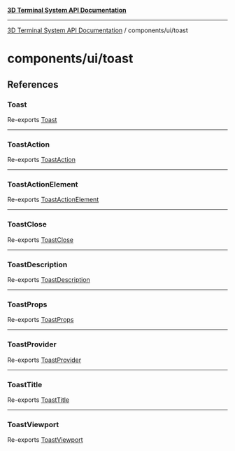 [**3D Terminal System API Documentation**](../../../README.md)

***

[3D Terminal System API Documentation](../../../README.md) / components/ui/toast

# components/ui/toast

## References

### Toast

Re-exports [Toast](variables/Toast.md)

***

### ToastAction

Re-exports [ToastAction](variables/ToastAction.md)

***

### ToastActionElement

Re-exports [ToastActionElement](type-aliases/ToastActionElement.md)

***

### ToastClose

Re-exports [ToastClose](variables/ToastClose.md)

***

### ToastDescription

Re-exports [ToastDescription](variables/ToastDescription.md)

***

### ToastProps

Re-exports [ToastProps](type-aliases/ToastProps.md)

***

### ToastProvider

Re-exports [ToastProvider](variables/ToastProvider.md)

***

### ToastTitle

Re-exports [ToastTitle](variables/ToastTitle.md)

***

### ToastViewport

Re-exports [ToastViewport](variables/ToastViewport.md)

